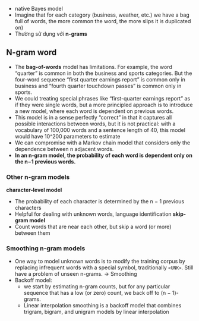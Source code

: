 - native Bayes model
- Imagine that for each category (business, weather, etc.) we have a bag full of words, the more common the word, the more slips it is duplicated on)
- Thường sử dụng với **n-grams**
## N-gram word
- The **bag-of-words** model has limitations. For example, the word “quarter” is common in both the business and sports categories. But the four-word sequence “first quarter earnings report” is common only in business and “fourth quarter touchdown passes” is common only in sports.
- We could treating special phrases like “first-quarter earnings report” as if they were single words, but a more principled approach is to introduce a new model, where each word is dependent on previous words.
- This model is in a sense perfectly “correct” in that it captures all possible interactions between words, but it is not practical: with a vocabulary of 100,000 words and a sentence length of 40, this model would have 10^200 parameters to estimate
- We can compromise with a Markov chain model that considers only the dependence between n adjacent words.
- **In an n-gram model, the probability of each word is dependent only on the n−1 previous words.**
### Other n-gram models
**character-level model**
- The probability of each character is determined by the n − 1 previous characters
- Helpful for dealing with unknown words, language identification
**skip-gram model**
- Count words that are near each other, but skip a word (or more) between them
### Smoothing n-gram models
- One way to model unknown words is to modify the training corpus by replacing infrequent words with a special symbol, traditionally `<UNK>`.
Still have a problem of unseen n-grams. -> Smoothing
- Backoff model: 
	- we start by estimating n-gram counts, but for any particular sequence that has a low (or zero) count, we back off to (n − 1)-grams.
	- Linear interpolation smoothing is a backoff model that combines trigram, bigram, and unigram models by linear interpolation
